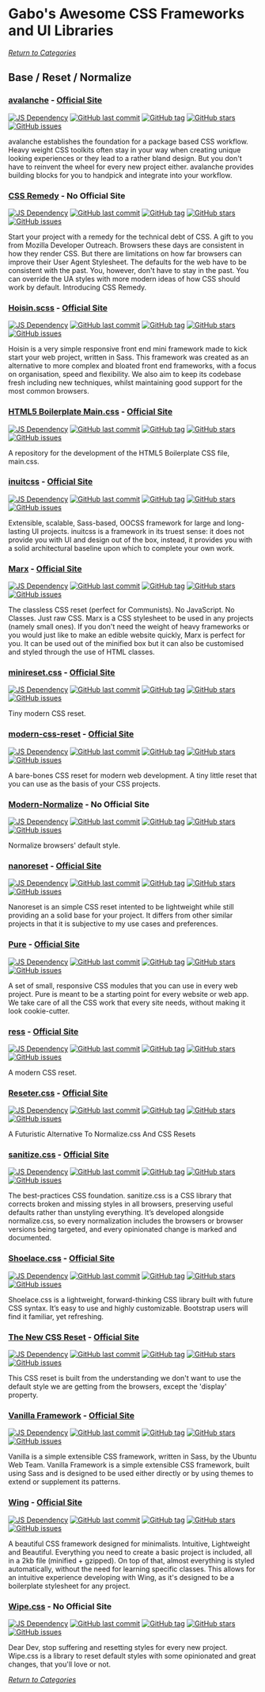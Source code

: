 # Gabo's Awesome CSS Frameworks and UI Libraries

[_Return to Categories_](../README.md)


## Base / Reset / Normalize


### [avalanche](https://github.com/avalanchesass/avalanche) - [Official Site](https://avalanche.oberlehner.net/)

[![JS Dependency](https://img.shields.io/badge/JS-no-lightgrey.svg?style=flat-square&maxAge=5184000)]()
[![GitHub last commit](https://img.shields.io/github/last-commit/avalanchesass/avalanche.svg?style=flat-square&maxAge=5184000)]()
[![GitHub tag](https://img.shields.io/github/tag/avalanchesass/avalanche.svg?style=flat-square&maxAge=5184000)]()
[![GitHub stars](https://img.shields.io/github/stars/avalanchesass/avalanche.svg?style=flat-square&maxAge=5184000)]()
[![GitHub issues](https://img.shields.io/github/issues/avalanchesass/avalanche.svg?style=flat-square&maxAge=5184000)]()

avalanche establishes the foundation for a package based CSS workflow. 
Heavy weight CSS toolkits often stay in your way when creating unique 
looking experiences or they lead to a rather bland design. But you don't 
have to reinvent the wheel for every new project either. avalanche 
provides building blocks for you to handpick and integrate into your 
workflow.


### [CSS Remedy](https://github.com/jensimmons/cssremedy) - No Official Site

[![JS Dependency](https://img.shields.io/badge/JS-no-lightgrey.svg?style=flat-square&maxAge=5184000)]()
[![GitHub last commit](https://img.shields.io/github/last-commit/jensimmons/cssremedy.svg?style=flat-square&maxAge=5184000)]()
[![GitHub tag](https://img.shields.io/github/tag/jensimmons/cssremedy.svg?style=flat-square&maxAge=5184000)]()
[![GitHub stars](https://img.shields.io/github/stars/jensimmons/cssremedy.svg?style=flat-square&maxAge=5184000)]()
[![GitHub issues](https://img.shields.io/github/issues/jensimmons/cssremedy.svg?style=flat-square&maxAge=5184000)]()

Start your project with a remedy for the technical debt of CSS. A gift 
to you from Mozilla Developer Outreach. Browsers these days are consistent 
in how they render CSS. But there are limitations on how far browsers can 
improve their User Agent Stylesheet. The defaults for the web have to 
be consistent with the past. You, however, don't have to stay in the past. 
You can override the UA styles with more modern ideas of how CSS should 
work by default. Introducing CSS Remedy.


### [Hoisin.scss](https://github.com/Cyber-Duck/hoisin.scss) - [Official Site](http://cyber-duck.github.io/hoisin.scss/)

[![JS Dependency](https://img.shields.io/badge/JS-no-lightgrey.svg?style=flat-square&maxAge=5184000)]()
[![GitHub last commit](https://img.shields.io/github/last-commit/Cyber-Duck/hoisin.scss.svg?style=flat-square&maxAge=5184000)]()
[![GitHub tag](https://img.shields.io/github/tag/Cyber-Duck/hoisin.scss.svg?style=flat-square&maxAge=5184000)]()
[![GitHub stars](https://img.shields.io/github/stars/Cyber-Duck/hoisin.scss.svg?style=flat-square&maxAge=5184000)]()
[![GitHub issues](https://img.shields.io/github/issues/Cyber-Duck/hoisin.scss.svg?style=flat-square&maxAge=5184000)]()

Hoisin is a very simple responsive front end mini framework made to kick
start your web project, written in Sass. This framework was created as
an alternative to more complex and bloated front end frameworks, with a
focus on organisation, speed and flexibility. We also aim to keep its
codebase fresh including new techniques, whilst maintaining good support
for the most common browsers.


### [HTML5 Boilerplate Main.css](https://github.com/h5bp/main.css) - [Official Site](https://html5boilerplate.com/)

[![JS Dependency](https://img.shields.io/badge/JS-no-lightgrey.svg?style=flat-square&maxAge=5184000)]()
[![GitHub last commit](https://img.shields.io/github/last-commit/h5bp/main.css.svg?style=flat-square&maxAge=5184000)]()
[![GitHub tag](https://img.shields.io/github/tag/h5bp/main.css.svg?style=flat-square&maxAge=5184000)]()
[![GitHub stars](https://img.shields.io/github/stars/h5bp/main.css.svg?style=flat-square&maxAge=5184000)]()
[![GitHub issues](https://img.shields.io/github/issues/h5bp/main.css.svg?style=flat-square&maxAge=5184000)]()

A repository for the development of the HTML5 Boilerplate CSS file, main.css.


### [inuitcss](https://github.com/inuitcss/inuitcss) - [Official Site](http://inuitcss.com/)

[![JS Dependency](https://img.shields.io/badge/JS-no-lightgrey.svg?style=flat-square&maxAge=5184000)]()
[![GitHub last commit](https://img.shields.io/github/last-commit/inuitcss/inuitcss.svg?style=flat-square&maxAge=5184000)]()
[![GitHub tag](https://img.shields.io/github/tag/inuitcss/inuitcss.svg?style=flat-square&maxAge=5184000)]()
[![GitHub stars](https://img.shields.io/github/stars/inuitcss/inuitcss.svg?style=flat-square&maxAge=5184000)]()
[![GitHub issues](https://img.shields.io/github/issues/inuitcss/inuitcss.svg?style=flat-square&maxAge=5184000)]()

Extensible, scalable, Sass-based, OOCSS framework for large and 
long-lasting UI projects. inuitcss is a framework in its truest sense:
it does not provide you with UI and design out of the box, instead, it
provides you with a solid architectural baseline upon which to complete
your own work.


### [Marx](https://github.com/mblode/marx) - [Official Site](https://mblode.github.io/marx/)

[![JS Dependency](https://img.shields.io/badge/JS-no-lightgrey.svg?style=flat-square&maxAge=5184000)]()
[![GitHub last commit](https://img.shields.io/github/last-commit/mblode/marx.svg?style=flat-square&maxAge=5184000)]()
[![GitHub tag](https://img.shields.io/github/tag/mblode/marx.svg?style=flat-square&maxAge=5184000)]()
[![GitHub stars](https://img.shields.io/github/stars/mblode/marx.svg?style=flat-square&maxAge=5184000)]()
[![GitHub issues](https://img.shields.io/github/issues/mblode/marx.svg?style=flat-square&maxAge=5184000)]()

The classless CSS reset (perfect for Communists). No JavaScript. No Classes. Just raw CSS. Marx is a CSS stylesheet to 
be used in any projects (namely small ones). If you don't need the weight of heavy frameworks or you would just like to 
make an edible website quickly, Marx is perfect for you. It can be used out of the minified box but it can also be 
customised and styled through the use of HTML classes.


### [minireset.css](https://github.com/jgthms/minireset.css) - [Official Site](https://jgthms.com/minireset.css/)

[![JS Dependency](https://img.shields.io/badge/JS-no-lightgrey.svg?style=flat-square&maxAge=5184000)]()
[![GitHub last commit](https://img.shields.io/github/last-commit/jgthms/minireset.css.svg?style=flat-square&maxAge=5184000)]()
[![GitHub tag](https://img.shields.io/github/tag/jgthms/minireset.css.svg?style=flat-square&maxAge=5184000)]()
[![GitHub stars](https://img.shields.io/github/stars/jgthms/minireset.css.svg?style=flat-square&maxAge=5184000)]()
[![GitHub issues](https://img.shields.io/github/issues/jgthms/minireset.css.svg?style=flat-square&maxAge=5184000)]()

Tiny modern CSS reset.


### [modern-css-reset](https://github.com/andy-piccalilli/modern-css-reset) - [Official Site](https://piccalil.li/blog/a-modern-css-reset/)

[![JS Dependency](https://img.shields.io/badge/JS-no-lightgrey.svg?style=flat-square&maxAge=5184000)]()
[![GitHub last commit](https://img.shields.io/github/last-commit/andy-piccalilli/modern-css-reset.svg?style=flat-square&maxAge=5184000)]()
[![GitHub tag](https://img.shields.io/github/tag/andy-piccalilli/modern-css-reset.svg?style=flat-square&maxAge=5184000)]()
[![GitHub stars](https://img.shields.io/github/stars/andy-piccalilli/modern-css-reset.svg?style=flat-square&maxAge=5184000)]()
[![GitHub issues](https://img.shields.io/github/issues/andy-piccalilli/modern-css-reset.svg?style=flat-square&maxAge=5184000)]()

A bare-bones CSS reset for modern web development. A tiny little reset that you can use as the basis of your CSS projects.


### [Modern-Normalize](https://github.com/sindresorhus/modern-normalize) - No Official Site

[![JS Dependency](https://img.shields.io/badge/JS-no-lightgrey.svg?style=flat-square&maxAge=5184000)]()
[![GitHub last commit](https://img.shields.io/github/last-commit/sindresorhus/modern-normalize.svg?style=flat-square&maxAge=5184000)]()
[![GitHub tag](https://img.shields.io/github/tag/sindresorhus/modern-normalize.svg?style=flat-square&maxAge=5184000)]()
[![GitHub stars](https://img.shields.io/github/stars/sindresorhus/modern-normalize.svg?style=flat-square&maxAge=5184000)]()
[![GitHub issues](https://img.shields.io/github/issues/sindresorhus/modern-normalize.svg?style=flat-square&maxAge=5184000)]()

Normalize browsers' default style. 


### [nanoreset](https://github.com/tiaanduplessis/nanoreset/) - [Official Site](https://tiaanduplessis.github.io/nanoreset/)
  
[![JS Dependency](https://img.shields.io/badge/JS-no-lightgrey.svg?style=flat-square&maxAge=5184000)]()
[![GitHub last commit](https://img.shields.io/github/last-commit/tiaanduplessis/nanoreset.svg?style=flat-square&maxAge=5184000)]()
[![GitHub tag](https://img.shields.io/github/tag/tiaanduplessis/nanoreset.svg?style=flat-square&maxAge=5184000)]()
[![GitHub stars](https://img.shields.io/github/stars/tiaanduplessis/nanoreset.svg?style=flat-square&maxAge=5184000)]()
[![GitHub issues](https://img.shields.io/github/issues/tiaanduplessis/nanoreset.svg?style=flat-square&maxAge=5184000)]()

Nanoreset is an simple CSS reset intented to be lightweight while still providing an a solid base for your project.
It differs from other similar projects in that it is subjective to my use cases and preferences. 


### [Pure](https://github.com/pure-css/pure) - [Official Site](https://purecss.io/)
  
[![JS Dependency](https://img.shields.io/badge/JS-no-lightgrey.svg?style=flat-square&maxAge=5184000)]()
[![GitHub last commit](https://img.shields.io/github/last-commit/pure-css/pure.svg?style=flat-square&maxAge=5184000)]()
[![GitHub tag](https://img.shields.io/github/tag/pure-css/pure.svg?style=flat-square&maxAge=5184000)]()
[![GitHub stars](https://img.shields.io/github/stars/pure-css/pure.svg?style=flat-square&maxAge=5184000)]()
[![GitHub issues](https://img.shields.io/github/issues/pure-css/pure.svg?style=flat-square&maxAge=5184000)]()

A set of small, responsive CSS modules that you can use in every web
project. Pure is meant to be a starting point for every website or web
app. We take care of all the CSS work that every site needs, without
making it look cookie-cutter.


### [ress](https://github.com/filipelinhares/ress) - [Official Site](https://ress-css.surge.sh/)
  
[![JS Dependency](https://img.shields.io/badge/JS-no-lightgrey.svg?style=flat-square&maxAge=5184000)]()
[![GitHub last commit](https://img.shields.io/github/last-commit/filipelinhares/ress.svg?style=flat-square&maxAge=5184000)]()
[![GitHub tag](https://img.shields.io/github/tag/filipelinhares/ress.svg?style=flat-square&maxAge=5184000)]()
[![GitHub stars](https://img.shields.io/github/stars/filipelinhares/ress.svg?style=flat-square&maxAge=5184000)]()
[![GitHub issues](https://img.shields.io/github/issues/filipelinhares/ress.svg?style=flat-square&maxAge=5184000)]()

A modern CSS reset.


### [Reseter.css](https://github.com/krishdevdb/reseter.css) - [Official Site](https://krishdevdb.github.io/reseter.css/)
  
[![JS Dependency](https://img.shields.io/badge/JS-no-lightgrey.svg?style=flat-square&maxAge=5184000)]()
[![GitHub last commit](https://img.shields.io/github/last-commit/krishdevdb/reseter.css.svg?style=flat-square&maxAge=5184000)]()
[![GitHub tag](https://img.shields.io/github/tag/krishdevdb/reseter.css.svg?style=flat-square&maxAge=5184000)]()
[![GitHub stars](https://img.shields.io/github/stars/krishdevdb/reseter.css.svg?style=flat-square&maxAge=5184000)]()
[![GitHub issues](https://img.shields.io/github/issues/krishdevdb/reseter.css.svg?style=flat-square&maxAge=5184000)]()

A Futuristic Alternative To Normalize.css And CSS Resets


### [sanitize.css](https://github.com/csstools/sanitize.css) - [Official Site](https://csstools.github.io/sanitize.css/)
  
[![JS Dependency](https://img.shields.io/badge/JS-no-lightgrey.svg?style=flat-square&maxAge=5184000)]()
[![GitHub last commit](https://img.shields.io/github/last-commit/csstools/sanitize.css.svg?style=flat-square&maxAge=5184000)]()
[![GitHub tag](https://img.shields.io/github/tag/csstools/sanitize.css.svg?style=flat-square&maxAge=5184000)]()
[![GitHub stars](https://img.shields.io/github/stars/csstools/sanitize.css.svg?style=flat-square&maxAge=5184000)]()
[![GitHub issues](https://img.shields.io/github/issues/csstools/sanitize.css.svg?style=flat-square&maxAge=5184000)]()

The best-practices CSS foundation. sanitize.css is a CSS library that 
corrects broken and missing styles in all browsers, preserving useful
defaults rather than unstyling everything. It’s developed alongside
normalize.css, so every normalization includes the browsers or browser
versions being targeted, and every opinionated change is marked and
documented.


### [Shoelace.css](https://github.com/claviska/shoelace-css) - [Official Site](https://shoelace.style/)
  
[![JS Dependency](https://img.shields.io/badge/JS-yes-blue.svg?style=flat-square&maxAge=5184000)]()
[![GitHub last commit](https://img.shields.io/github/last-commit/claviska/shoelace-css.svg?style=flat-square&maxAge=5184000)]()
[![GitHub tag](https://img.shields.io/github/tag/claviska/shoelace-css.svg?style=flat-square&maxAge=5184000)]()
[![GitHub stars](https://img.shields.io/github/stars/claviska/shoelace-css.svg?style=flat-square&maxAge=5184000)]()
[![GitHub issues](https://img.shields.io/github/issues/claviska/shoelace-css.svg?style=flat-square&maxAge=5184000)]()

Shoelace.css is a lightweight, forward-thinking CSS library built with
future CSS syntax. It’s easy to use and highly customizable. Bootstrap
users will find it familiar, yet refreshing.


### [The New CSS Reset](https://github.com/elad2412/the-new-css-reset) - [Official Site](https://elad2412.github.io/the-new-css-reset/)
  
[![JS Dependency](https://img.shields.io/badge/JS-no-lightgrey.svg?style=flat-square&maxAge=5184000)]()
[![GitHub last commit](https://img.shields.io/github/last-commit/elad2412/the-new-css-reset.svg?style=flat-square&maxAge=5184000)]()
[![GitHub tag](https://img.shields.io/github/tag/elad2412/the-new-css-reset.svg?style=flat-square&maxAge=5184000)]()
[![GitHub stars](https://img.shields.io/github/stars/elad2412/the-new-css-reset.svg?style=flat-square&maxAge=5184000)]()
[![GitHub issues](https://img.shields.io/github/issues/elad2412/the-new-css-reset.svg?style=flat-square&maxAge=5184000)]()

This CSS reset is built from the understanding we don't want to use the 
default style we are getting from the browsers, except the 'display' 
property. 


### [Vanilla Framework](https://github.com/canonical-web-and-design/vanilla-framework) - [Official Site](https://vanillaframework.io/)
  
[![JS Dependency](https://img.shields.io/badge/JS-no-lightgrey.svg?style=flat-square&maxAge=5184000)]()
[![GitHub last commit](https://img.shields.io/github/last-commit/canonical-web-and-design/vanilla-framework.svg?style=flat-square&maxAge=5184000)]()
[![GitHub tag](https://img.shields.io/github/tag/canonical-web-and-design/vanilla-framework.svg?style=flat-square&maxAge=5184000)]()
[![GitHub stars](https://img.shields.io/github/stars/canonical-web-and-design/vanilla-framework.svg?style=flat-square&maxAge=5184000)]()
[![GitHub issues](https://img.shields.io/github/issues/canonical-web-and-design/vanilla-framework.svg?style=flat-square&maxAge=5184000)]()

Vanilla is a simple extensible CSS framework, written in Sass, by the 
Ubuntu Web Team. Vanilla Framework is a simple extensible CSS framework, 
built using Sass and is designed to be used either directly or by using 
themes to extend or supplement its patterns.


### [Wing](https://github.com/kbrsh/wing) - [Official Site](https://kbrsh.github.io/wing)
  
[![JS Dependency](https://img.shields.io/badge/JS-no-lightgrey.svg?style=flat-square&maxAge=5184000)]()
[![GitHub last commit](https://img.shields.io/github/last-commit/kbrsh/wing.svg?style=flat-square&maxAge=5184000)]()
[![GitHub tag](https://img.shields.io/github/tag/kbrsh/wing.svg?style=flat-square&maxAge=5184000)]()
[![GitHub stars](https://img.shields.io/github/stars/kbrsh/wing.svg?style=flat-square&maxAge=5184000)]()
[![GitHub issues](https://img.shields.io/github/issues/kbrsh/wing.svg?style=flat-square&maxAge=5184000)]()

A beautiful CSS framework designed for minimalists. Intuitive, 
Lightweight and Beautiful. Everything you need to create a basic project
is included, all in a 2kb file (minified + gzipped). On top of that,
almost everything is styled automatically, without the need for learning
specific classes. This allows for an intuitive experience developing
with Wing, as it's designed to be a boilerplate stylesheet for any
project.


### [Wipe.css](https://github.com/danilowoz/wipe.css) -  No Official Site

[![JS Dependency](https://img.shields.io/badge/JS-no-lightgrey.svg?style=flat-square&maxAge=5184000)]()
[![GitHub last commit](https://img.shields.io/github/last-commit/danilowoz/wipe.css.svg?style=flat-square&maxAge=5184000)]()
[![GitHub tag](https://img.shields.io/github/tag/danilowoz/wipe.css.svg?style=flat-square&maxAge=5184000)]()
[![GitHub stars](https://img.shields.io/github/stars/danilowoz/wipe.css.svg?style=flat-square&maxAge=5184000)]()
[![GitHub issues](https://img.shields.io/github/issues/danilowoz/wipe.css.svg?style=flat-square&maxAge=5184000)]()

Dear Dev, stop suffering and resetting styles for every new project. 
Wipe.css is a library to reset default styles with some opinionated and 
great changes, that you'll love or not.



[_Return to Categories_](../README.md)

